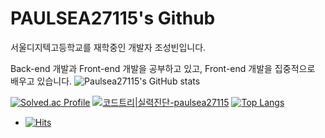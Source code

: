# PAULSEA27115's Github 
서울디지텍고등학교를 재학중인 개발자 조성빈입니다.

Back-end 개발과 Front-end 개발을 공부하고 있고, Front-end 개발을 집중적으로 배우고 있습니다.
![Paulsea27115's GitHub stats](https://github-readme-stats.vercel.app/api?username=paulsea27115&theme=radical&show_icons=true)


[![Solved.ac Profile](http://mazassumnida.wtf/api/v2/generate_badge?boj=paulsea27115)](https://solved.ac/paulsea27115/) 
[![코드트리|실력진단-paulsea27115](https://banner.codetree.ai/v1/banner/paulsea27115)](https://www.codetree.ai/profiles/paulsea27115)
[![Top Langs](https://github-readme-stats.vercel.app/api/top-langs/?username=paulsea27115&langs_count=10&layout=compact&theme=dark)](https://github.com/paulsea27115)

- [![Hits](https://hits.seeyoufarm.com/api/count/incr/badge.svg?url=https%3A%2F%2Fgithub.com%2Fpaulsea27115&count_bg=%2379C83D&title_bg=%23555555&icon=&icon_color=%23E7E7E7&title=hits&edge_flat=false)](https://hits.seeyoufarm.com)

<!--
**paulsea27115/paulsea27115** is a ✨ _special_ ✨ repository because its `README.md` (this file) appears on your GitHub profile.

Here are some ideas to get you started:

- 🔭 I’m currently working on ...
- 🌱 I’m currently learning ...
- 👯 I’m looking to collaborate on ...
- 🤔 I’m looking for help with ...
- 💬 Ask me about ...
- 📫 How to reach me: ...
- 😄 Pronouns: ...
- ⚡ Fun fact: ...
-->
